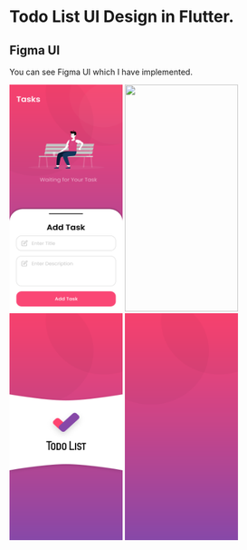 # Todo List UI Design in Flutter.

## Figma UI
You can see Figma UI which I have implemented.

<div>
<img src="https://github.com/MuhammadJamalAshrafi/TodoList/blob/main/images/todolist.png" width="200" height="400">
<img src="https://github.com/MuhammadJamalAshrafi/TodoList/blob/main/mages/todolist1.png" width="200" height="400">
<img src="https://github.com/MuhammadJamalAshrafi/TodoList/blob/main/images/Splashscreen.png" width="200" height="400">
<img src="https://github.com/MuhammadJamalAshrafi/TodoList/blob/main/images/Splashscreen_bg.png" width="200" height="400">
</div>
